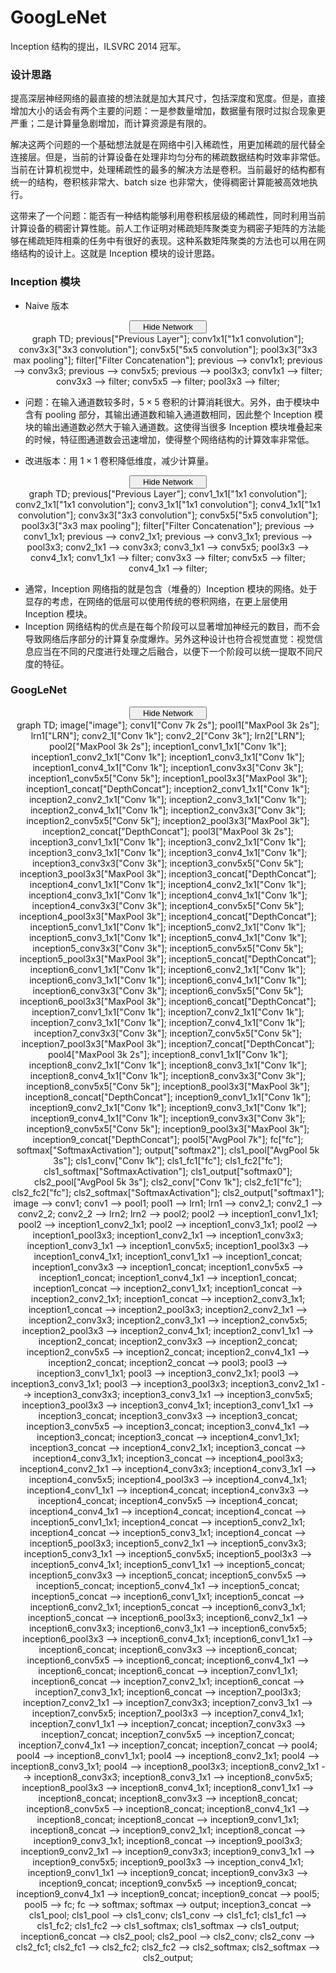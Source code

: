 # GoogLeNet

Inception 结构的提出，ILSVRC 2014 冠军。

### 设计思路

提高深层神经网络的最直接的想法就是加大其尺寸，包括深度和宽度。但是，直接增加大小的话会有两个主要的问题：一是参数量增加，数据量有限时过拟合现象更严重；二是计算量急剧增加，而计算资源是有限的。

解决这两个问题的一个基础想法就是在网络中引入稀疏性，用更加稀疏的层代替全连接层。但是，当前的计算设备在处理非均匀分布的稀疏数据结构时效率非常低。当前在计算机视觉中，处理稀疏性的最多的解决方法是卷积。当前最好的结构都有统一的结构，卷积核非常大、batch size 也非常大，使得稠密计算能被高效地执行。

这带来了一个问题：能否有一种结构能够利用卷积核层级的稀疏性，同时利用当前计算设备的稠密计算性能。前人工作证明对稀疏矩阵聚类变为稠密子矩阵的方法能够在稀疏矩阵相乘的任务中有很好的表现。这种系数矩阵聚类的方法也可以用在网络结构的设计上。这就是 Inception 模块的设计思路。

### Inception 模块

- Naive 版本

<script type="text/javascript" src="../js/mermaid.js"></script>
<script type="text/javascript">
mermaid.initialize({startOnLoad:true});
</script>
<script type="text/javascript">
var is_show = true;
function ClickShowButton1()
{
    if (is_show == false)
    {
        document.getElementById('naive-inception').style.display = "block";
        document.getElementById('show-button-naive-inception').innerHTML = "<span id=\"button-left\"><i class=\"demo-icon icon-sitemap\"></i> Hide Network</span><span id=\"button-right\"><i class=\"demo-icon icon-down-open\"></i></span></button></center></center>";
        is_show = true;
    }
    else
    {
        document.getElementById('naive-inception').style.display = "none";
        document.getElementById('show-button-naive-inception').innerHTML = "<span id=\"button-left\"><i class=\"demo-icon icon-sitemap\"></i> Show Network</span><span id=\"button-right\"><i class=\"demo-icon icon-down-open\"></i></span></button></center></center>";
        is_show = false;
    }
}
</script>
<center><button class="button show" id="show-button-naive-inception" onclick="ClickShowButton1()">
<span id="button-left">
<i class="demo-icon icon-sitemap"></i> Hide Network
</span>
<span id="button-right">
<i class="demo-icon icon-down-open"></i>
</span></button></center>
<center>
<div class="mermaid" id="naive-inception" style="display: block">
    graph TD;
    previous["Previous Layer"];
    conv1x1["1x1 convolution"];
    conv3x3["3x3 convolution"];
    conv5x5["5x5 convolution"];
    pool3x3["3x3 max pooling"];
    filter["Filter Concatenation"];
    previous --> conv1x1;
    previous --> conv3x3;
    previous --> conv5x5;
    previous --> pool3x3;
    conv1x1 --> filter;
    conv3x3 --> filter;
    conv5x5 --> filter;
    pool3x3 --> filter;
</div>
</center> 

- 问题：在输入通道数较多时，$5\times 5$ 卷积的计算消耗很大。另外，由于模块中含有 pooling 部分，其输出通道数和输入通道数相同，因此整个 Inception 模块的输出通道数必然大于输入通道数。这使得当很多 Inception 模块堆叠起来的时候，特征图通道数会迅速增加，使得整个网络结构的计算效率非常低。

- 改进版本：用 $1\times 1$ 卷积降低维度，减少计算量。

<script type="text/javascript" src="../js/mermaid.js"></script>
<script type="text/javascript">
mermaid.initialize({startOnLoad:true});
</script>
<script type="text/javascript">
var is_show = true;
function ClickShowButton2()
{
    if (is_show == false)
    {
        document.getElementById('dimreduct-inception').style.display = "block";
        document.getElementById('show-button-dimreduct-inception').innerHTML = "<span id=\"button-left\"><i class=\"demo-icon icon-sitemap\"></i> Hide Network</span><span id=\"button-right\"><i class=\"demo-icon icon-down-open\"></i></span></button></center></center>";
        is_show = true;
    }
    else
    {
        document.getElementById('dimreduct-inception').style.display = "none";
        document.getElementById('show-button-dimreduct-inception').innerHTML = "<span id=\"button-left\"><i class=\"demo-icon icon-sitemap\"></i> Show Network</span><span id=\"button-right\"><i class=\"demo-icon icon-down-open\"></i></span></button></center></center>";
        is_show = false;
    }
}
</script>
<center><button class="button show" id="show-button-dimreduct-inception" onclick="ClickShowButton2()">
<span id="button-left">
<i class="demo-icon icon-sitemap"></i> Hide Network
</span>
<span id="button-right">
<i class="demo-icon icon-down-open"></i>
</span></button></center>
<center>
<div class="mermaid" id="dimreduct-inception" style="display: block">
    graph TD;
    previous["Previous Layer"];
    conv1_1x1["1x1 convolution"];
    conv2_1x1["1x1 convolution"];
    conv3_1x1["1x1 convolution"];
    conv4_1x1["1x1 convolution"];
    conv3x3["3x3 convolution"];
    conv5x5["5x5 convolution"];
    pool3x3["3x3 max pooling"];
    filter["Filter Concatenation"];
    previous --> conv1_1x1;
    previous --> conv2_1x1;
    previous --> conv3_1x1;
    previous --> pool3x3;
    conv2_1x1 --> conv3x3;
    conv3_1x1 --> conv5x5;
    pool3x3 --> conv4_1x1;
    conv1_1x1 --> filter;
    conv3x3 --> filter;
    conv5x5 --> filter;
    conv4_1x1 --> filter;
</div>
</center>

- 通常，Inception 网络指的就是包含（堆叠的）Inception 模块的网络。处于显存的考虑，在网络的低层可以使用传统的卷积网络，在更上层使用 Inception 模块。
- Inception 网络结构的优点是在每个阶段可以显著增加神经元的数目，而不会导致网络后序部分的计算复杂度爆炸。另外这种设计也符合视觉直觉：视觉信息应当在不同的尺度进行处理之后融合，以便下一个阶段可以统一提取不同尺度的特征。

### GoogLeNet

<script type="text/javascript" src="../js/mermaid.js"></script>
<script type="text/javascript">
mermaid.initialize({startOnLoad:true});
</script>
<script type="text/javascript">
var is_show = true;
function ClickShowButton3()
{
    if (is_show == false)
    {
        document.getElementById('googlenet').style.display = "block";
        document.getElementById('show-button-googlenet').innerHTML = "<span id=\"button-left\"><i class=\"demo-icon icon-sitemap\"></i> Hide Network</span><span id=\"button-right\"><i class=\"demo-icon icon-down-open\"></i></span></button></center></center>";
        is_show = true;
    }
    else
    {
        document.getElementById('googlenet').style.display = "none";
        document.getElementById('show-button-googlenet').innerHTML = "<span id=\"button-left\"><i class=\"demo-icon icon-sitemap\"></i> Show Network</span><span id=\"button-right\"><i class=\"demo-icon icon-down-open\"></i></span></button></center></center>";
        is_show = false;
    }
}
</script>
<center><button class="button show" id="show-button-googlenet" onclick="ClickShowButton3()">
<span id="button-left">
<i class="demo-icon icon-sitemap"></i> Hide Network
</span>
<span id="button-right">
<i class="demo-icon icon-down-open"></i>
</span></button></center>
<center>
<div class="mermaid" id="googlenet" style="display: block">
    graph TD;
    image["image"];
    conv1["Conv 7k 2s"];
    pool1["MaxPool 3k 2s"];
    lrn1["LRN"];
    conv2_1["Conv 1k"];
    conv2_2["Conv 3k"];
    lrn2["LRN"];
    pool2["MaxPool 3k 2s"];
    inception1_conv1_1x1["Conv 1k"];
    inception1_conv2_1x1["Conv 1k"];
    inception1_conv3_1x1["Conv 1k"];
    inception1_conv4_1x1["Conv 1k"];
    inception1_conv3x3["Conv 3k"];
    inception1_conv5x5["Conv 5k"];
    inception1_pool3x3["MaxPool 3k"];
    inception1_concat["DepthConcat"];
    inception2_conv1_1x1["Conv 1k"];
    inception2_conv2_1x1["Conv 1k"];
    inception2_conv3_1x1["Conv 1k"];
    inception2_conv4_1x1["Conv 1k"];
    inception2_conv3x3["Conv 3k"];
    inception2_conv5x5["Conv 5k"];
    inception2_pool3x3["MaxPool 3k"];
    inception2_concat["DepthConcat"];
    pool3["MaxPool 3k 2s"];
    inception3_conv1_1x1["Conv 1k"];
    inception3_conv2_1x1["Conv 1k"];
    inception3_conv3_1x1["Conv 1k"];
    inception3_conv4_1x1["Conv 1k"];
    inception3_conv3x3["Conv 3k"];
    inception3_conv5x5["Conv 5k"];
    inception3_pool3x3["MaxPool 3k"];
    inception3_concat["DepthConcat"];
    inception4_conv1_1x1["Conv 1k"];
    inception4_conv2_1x1["Conv 1k"];
    inception4_conv3_1x1["Conv 1k"];
    inception4_conv4_1x1["Conv 1k"];
    inception4_conv3x3["Conv 3k"];
    inception4_conv5x5["Conv 5k"];
    inception4_pool3x3["MaxPool 3k"];
    inception4_concat["DepthConcat"];
    inception5_conv1_1x1["Conv 1k"];
    inception5_conv2_1x1["Conv 1k"];
    inception5_conv3_1x1["Conv 1k"];
    inception5_conv4_1x1["Conv 1k"];
    inception5_conv3x3["Conv 3k"];
    inception5_conv5x5["Conv 5k"];
    inception5_pool3x3["MaxPool 3k"];
    inception5_concat["DepthConcat"];
    inception6_conv1_1x1["Conv 1k"];
    inception6_conv2_1x1["Conv 1k"];
    inception6_conv3_1x1["Conv 1k"];
    inception6_conv4_1x1["Conv 1k"];
    inception6_conv3x3["Conv 3k"];
    inception6_conv5x5["Conv 5k"];
    inception6_pool3x3["MaxPool 3k"];
    inception6_concat["DepthConcat"];
    inception7_conv1_1x1["Conv 1k"];
    inception7_conv2_1x1["Conv 1k"];
    inception7_conv3_1x1["Conv 1k"];
    inception7_conv4_1x1["Conv 1k"];
    inception7_conv3x3["Conv 3k"];
    inception7_conv5x5["Conv 5k"];
    inception7_pool3x3["MaxPool 3k"];
    inception7_concat["DepthConcat"];
    pool4["MaxPool 3k 2s"];
    inception8_conv1_1x1["Conv 1k"];
    inception8_conv2_1x1["Conv 1k"];
    inception8_conv3_1x1["Conv 1k"];
    inception8_conv4_1x1["Conv 1k"];
    inception8_conv3x3["Conv 3k"];
    inception8_conv5x5["Conv 5k"];
    inception8_pool3x3["MaxPool 3k"];
    inception8_concat["DepthConcat"];
    inception9_conv1_1x1["Conv 1k"];
    inception9_conv2_1x1["Conv 1k"];
    inception9_conv3_1x1["Conv 1k"];
    inception9_conv4_1x1["Conv 1k"];
    inception9_conv3x3["Conv 3k"];
    inception9_conv5x5["Conv 5k"];
    inception9_pool3x3["MaxPool 3k"];
    inception9_concat["DepthConcat"];
    pool5["AvgPool 7k"];
    fc["fc"];
    softmax["SoftmaxActivation"];
    output["softmax2"];
    cls1_pool["AvgPool 5k 3s"];
    cls1_conv["Conv 1k"];
    cls1_fc1["fc"];
    cls1_fc2["fc"];
    cls1_softmax["SoftmaxActivation"];
    cls1_output["softmax0"];
    cls2_pool["AvgPool 5k 3s"];
    cls2_conv["Conv 1k"];
    cls2_fc1["fc"];
    cls2_fc2["fc"];
    cls2_softmax["SoftmaxActivation"];
    cls2_output["softmax1"];
    image --> conv1;
    conv1 --> pool1;
    pool1 --> lrn1;
    lrn1 --> conv2_1;
    conv2_1 --> conv2_2;
    conv2_2 --> lrn2;
    lrn2 --> pool2;
    pool2 --> inception1_conv1_1x1;
    pool2 --> inception1_conv2_1x1;
    pool2 --> inception1_conv3_1x1;
    pool2 --> inception1_pool3x3;
    inception1_conv2_1x1 --> inception1_conv3x3;
    inception1_conv3_1x1 --> inception1_conv5x5;
    inception1_pool3x3 --> inception1_conv4_1x1;
    inception1_conv1_1x1 --> inception1_concat;
    inception1_conv3x3 --> inception1_concat;
    inception1_conv5x5 --> inception1_concat;
    inception1_conv4_1x1 --> inception1_concat;
    inception1_concat --> inception2_conv1_1x1;
    inception1_concat --> inception2_conv2_1x1;
    inception1_concat --> inception2_conv3_1x1;
    inception1_concat --> inception2_pool3x3;
    inception2_conv2_1x1 --> inception2_conv3x3;
    inception2_conv3_1x1 --> inception2_conv5x5;
    inception2_pool3x3 --> inception2_conv4_1x1;
    inception2_conv1_1x1 --> inception2_concat;
    inception2_conv3x3 --> inception2_concat;
    inception2_conv5x5 --> inception2_concat;
    inception2_conv4_1x1 --> inception2_concat;
    inception2_concat --> pool3;
    pool3 --> inception3_conv1_1x1;
    pool3 --> inception3_conv2_1x1;
    pool3 --> inception3_conv3_1x1;
    pool3 --> inception3_pool3x3;
    inception3_conv2_1x1 --> inception3_conv3x3;
    inception3_conv3_1x1 --> inception3_conv5x5;
    inception3_pool3x3 --> inception3_conv4_1x1;
    inception3_conv1_1x1 --> inception3_concat;
    inception3_conv3x3 --> inception3_concat;
    inception3_conv5x5 --> inception3_concat;
    inception3_conv4_1x1 --> inception3_concat;
    inception3_concat --> inception4_conv1_1x1;
    inception3_concat --> inception4_conv2_1x1;
    inception3_concat --> inception4_conv3_1x1;
    inception3_concat --> inception4_pool3x3;
    inception4_conv2_1x1 --> inception4_conv3x3;
    inception4_conv3_1x1 --> inception4_conv5x5;
    inception4_pool3x3 --> inception4_conv4_1x1;
    inception4_conv1_1x1 --> inception4_concat;
    inception4_conv3x3 --> inception4_concat;
    inception4_conv5x5 --> inception4_concat;
    inception4_conv4_1x1 --> inception4_concat;
    inception4_concat --> inception5_conv1_1x1;
    inception4_concat --> inception5_conv2_1x1;
    inception4_concat --> inception5_conv3_1x1;
    inception4_concat --> inception5_pool3x3;
    inception5_conv2_1x1 --> inception5_conv3x3;
    inception5_conv3_1x1 --> inception5_conv5x5;
    inception5_pool3x3 --> inception5_conv4_1x1;
    inception5_conv1_1x1 --> inception5_concat;
    inception5_conv3x3 --> inception5_concat;
    inception5_conv5x5 --> inception5_concat;
    inception5_conv4_1x1 --> inception5_concat;
    inception5_concat --> inception6_conv1_1x1;
    inception5_concat --> inception6_conv2_1x1;
    inception5_concat --> inception6_conv3_1x1;
    inception5_concat --> inception6_pool3x3;
    inception6_conv2_1x1 --> inception6_conv3x3;
    inception6_conv3_1x1 --> inception6_conv5x5;
    inception6_pool3x3 --> inception6_conv4_1x1;
    inception6_conv1_1x1 --> inception6_concat;
    inception6_conv3x3 --> inception6_concat;
    inception6_conv5x5 --> inception6_concat;
    inception6_conv4_1x1 --> inception6_concat;
    inception6_concat --> inception7_conv1_1x1;
    inception6_concat --> inception7_conv2_1x1;
    inception6_concat --> inception7_conv3_1x1;
    inception6_concat --> inception7_pool3x3;
    inception7_conv2_1x1 --> inception7_conv3x3;
    inception7_conv3_1x1 --> inception7_conv5x5;
    inception7_pool3x3 --> inception7_conv4_1x1;
    inception7_conv1_1x1 --> inception7_concat;
    inception7_conv3x3 --> inception7_concat;
    inception7_conv5x5 --> inception7_concat;
    inception7_conv4_1x1 --> inception7_concat;
    inception7_concat --> pool4;
    pool4 --> inception8_conv1_1x1;
    pool4 --> inception8_conv2_1x1;
    pool4 --> inception8_conv3_1x1;
    pool4 --> inception8_pool3x3;
    inception8_conv2_1x1 --> inception8_conv3x3;
    inception8_conv3_1x1 --> inception8_conv5x5;
    inception8_pool3x3 --> inception8_conv4_1x1;
    inception8_conv1_1x1 --> inception8_concat;
    inception8_conv3x3 --> inception8_concat;
    inception8_conv5x5 --> inception8_concat;
    inception8_conv4_1x1 --> inception8_concat;
    inception8_concat --> inception9_conv1_1x1;
    inception8_concat --> inception9_conv2_1x1;
    inception8_concat --> inception9_conv3_1x1;
    inception8_concat --> inception9_pool3x3;
    inception9_conv2_1x1 --> inception9_conv3x3;
    inception9_conv3_1x1 --> inception9_conv5x5;
    inception9_pool3x3 --> inception_conv4_1x1;
    inception9_conv1_1x1 --> inception9_concat;
    inception9_conv3x3 --> inception9_concat;
    inception9_conv5x5 --> inception9_concat;
    inception9_conv4_1x1 --> inception9_concat;
    inception9_concat --> pool5;
    pool5 --> fc;
    fc --> softmax;
    softmax --> output;
    inception3_concat --> cls1_pool;
    cls1_pool --> cls1_conv;
    cls1_conv --> cls1_fc1;
    cls1_fc1 --> cls1_fc2;
    cls1_fc2 --> cls1_softmax;
    cls1_softmax --> cls1_output;
    inception6_concat --> cls2_pool;
    cls2_pool --> cls2_conv;
    cls2_conv --> cls2_fc1;
    cls2_fc1 --> cls2_fc2;
    cls2_fc2 --> cls2_softmax;
    cls2_softmax --> cls2_output;
</div>
</center>
